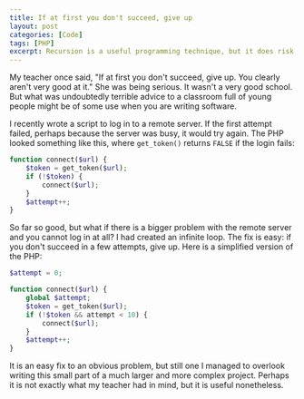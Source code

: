 ```yaml
---
title: If at first you don't succeed, give up
layout: post
categories: [Code]
tags: [PHP]
excerpt: Recursion is a useful programming technique, but it does risk creating an infinite loop. If your code tries doing the same thing again and again, at some point you have to tell it to stop. It should be obvious, but I find it easy to forget.
---
```


My teacher once said, "If at first you don't succeed, give up. You clearly aren't very good at it." She was being serious. It wasn't a very good school. But what was undoubtedly terrible advice to a classroom full of young people might be of some use when you are writing software.

I recently wrote a script to log in to a remote server. If the first attempt failed, perhaps because the server was busy, it would try again. The PHP looked something like this, where `get_token()` returns `FALSE` if the login fails:

~~~~~~~~ php
function connect($url) {
    $token = get_token($url);
    if (!$token) {
        connect($url);
    }
    $attempt++;
}
~~~~~~~~

So far so good, but what if there is a bigger problem with the remote server and you cannot log in at all? I had created an infinite loop. The fix is easy: if you don't succeed in a few attempts, give up. Here is a simplified version of the PHP:

~~~~~~~~ php
$attempt = 0;

function connect($url) {
    global $attempt;
    $token = get_token($url);
    if (!$token && attempt < 10) {
        connect($url);
    }
    $attempt++;
}
~~~~~~~~

It is an easy fix to an obvious problem, but still one I managed to overlook writing this small part of a much larger and more complex project. Perhaps it is not exactly what my teacher had in mind, but it is useful nonetheless.
